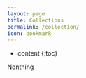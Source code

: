 ```yaml
---
layout: page
title: Collections
permalink: /collection/
icon: bookmark
---
```


* content
{:toc}

Nonthing
